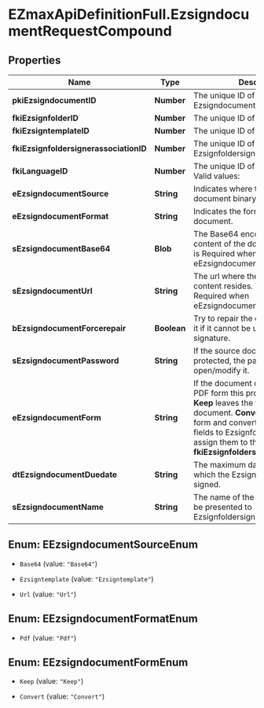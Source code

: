 # EZmaxApiDefinitionFull.EzsigndocumentRequestCompound

## Properties

Name | Type | Description | Notes
------------ | ------------- | ------------- | -------------
**pkiEzsigndocumentID** | **Number** | The unique ID of the Ezsigndocument | [optional] 
**fkiEzsignfolderID** | **Number** | The unique ID of the Ezsignfolder | 
**fkiEzsigntemplateID** | **Number** | The unique ID of the Ezsigntemplate | [optional] 
**fkiEzsignfoldersignerassociationID** | **Number** | The unique ID of the Ezsignfoldersignerassociation | [optional] 
**fkiLanguageID** | **Number** | The unique ID of the Language.  Valid values:  |Value|Description| |-|-| |1|French| |2|English| | 
**eEzsigndocumentSource** | **String** | Indicates where to look for the document binary content. | 
**eEzsigndocumentFormat** | **String** | Indicates the format of the document. | [optional] 
**sEzsigndocumentBase64** | **Blob** | The Base64 encoded binary content of the document.  This field is Required when eEzsigndocumentSource &#x3D; Base64. | [optional] 
**sEzsigndocumentUrl** | **String** | The url where the document content resides.  This field is Required when eEzsigndocumentSource &#x3D; Url. | [optional] 
**bEzsigndocumentForcerepair** | **Boolean** | Try to repair the document or flatten it if it cannot be used for electronic signature.  | [optional] [default to true]
**sEzsigndocumentPassword** | **String** | If the source document is password protected, the password to open/modify it. | [optional] 
**eEzsigndocumentForm** | **String** | If the document contains an existing PDF form this property must be set.  **Keep** leaves the form as-is in the document.  **Convert** removes the form and convert all the existing fields to Ezsignformfieldgroups and assign them to the specified **fkiEzsignfoldersignerassociationID** | [optional] 
**dtEzsigndocumentDuedate** | **String** | The maximum date and time at which the Ezsigndocument can be signed. | 
**sEzsigndocumentName** | **String** | The name of the document that will be presented to Ezsignfoldersignerassociations | 



## Enum: EEzsigndocumentSourceEnum


* `Base64` (value: `"Base64"`)

* `Ezsigntemplate` (value: `"Ezsigntemplate"`)

* `Url` (value: `"Url"`)





## Enum: EEzsigndocumentFormatEnum


* `Pdf` (value: `"Pdf"`)





## Enum: EEzsigndocumentFormEnum


* `Keep` (value: `"Keep"`)

* `Convert` (value: `"Convert"`)




